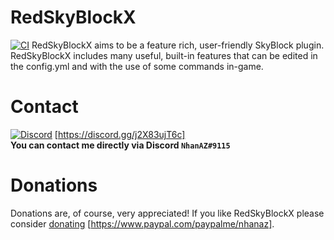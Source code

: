 # RedSkyBlockX
[![CI](https://github.com/FrozenArea/RedSkyBlockX/actions/workflows/ci.yml/badge.svg)](https://github.com/FrozenArea/RedSkyBlockX/actions/workflows/ci.yml)
RedSkyBlockX aims to be a feature rich, user-friendly SkyBlock plugin. RedSkyBlockX includes many useful, built-in features that can be edited in the config.yml and with the use of some commands in-game.

# Contact
[![Discord](https://img.shields.io/discord/986553214889517088?label=discord&color=7289DA&logo=discord)](https://discord.gg/j2X83ujT6c) [https://discord.gg/j2X83ujT6c] \
**You can contact me directly via Discord `NhanAZ#9115`**

# Donations
Donations are, of course, very appreciated! If you like RedSkyBlockX please consider [donating](https://www.paypal.com/paypalme/nhanaz) [https://www.paypal.com/paypalme/nhanaz].

